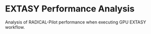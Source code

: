 # EXTASY Performance Analysis

Analysis of RADICAL-Pilot performance when executing GPU EXTASY workflow.
